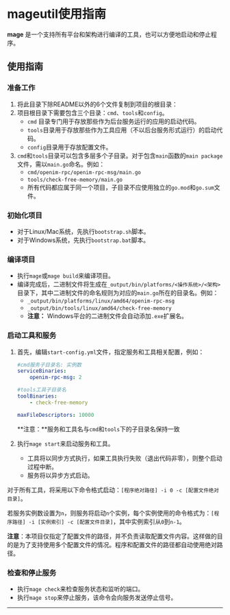 # mageutil使用指南

**mage** 是一个支持所有平台和架构进行编译的工具，也可以方便地启动和停止程序。

## 使用指南

### 准备工作

1. 将此目录下除README以外的6个文件复制到项目的根目录：
2. 项目根目录下需要包含三个目录：`cmd`、`tools`和`config`。
    - `cmd` 目录专门用于存放那些作为后台服务运行的应用的启动代码。
    - `tools`目录用于存放那些作为工具应用（不以后台服务形式运行）的启动代码。
    - `config`目录用于存放配置文件。
3. `cmd`和`tools`目录可以包含多层多个子目录。对于包含`main`函数的`main package`文件，需以`main.go`命名。例如：
    - `cmd/openim-rpc/openim-rpc-msg/main.go`
    - `tools/check-free-memory/main.go`
    - 所有代码都应属于同一个项目，子目录不应使用独立的`go.mod`和`go.sum`文件。

### 初始化项目

- 对于Linux/Mac系统，先执行`bootstrap.sh`脚本。
- 对于Windows系统，先执行`bootstrap.bat`脚本。

### 编译项目

- 执行`mage`或`mage build`来编译项目。
- 编译完成后，二进制文件将生成在`_output/bin/platforms/<操作系统>/<架构>`目录下，其中二进制文件的命名规则为对应的`main.go`所在的目录名。例如：
    - `_output/bin/platforms/linux/amd64/openim-rpc-msg`
    - `_output/bin/tools/linux/amd64/check-free-memory`
    - **注意：** Windows平台的二进制文件会自动添加`.exe`扩展名。

### 启动工具和服务

1. 首先，编辑`start-config.yml`文件，指定服务和工具相关配置，例如：

    ```yaml
    #cmd服务子目录名: 实例数
    serviceBinaries:
        openim-rpc-msg: 2
    
    #tools工具子目录名
    toolBinaries:
        - check-free-memory
    
    maxFileDescriptors: 10000
    ```

    **注意：**服务和工具名与`cmd`和`tools`下的子目录名保持一致

3. 执行`mage start`来启动服务和工具。
    
    - 工具将以同步方式执行，如果工具执行失败（退出代码非零），则整个启动过程中断。
    - 服务将以异步方式启动。

对于所有工具，将采用以下命令格式启动：`[程序绝对路径] -i 0 -c [配置文件绝对目录]`。

若服务实例数设置为`n`，则服务将启动`n`个实例，每个实例使用的命令格式为：`[程序路径] -i [实例索引] -c [配置文件目录]`，其中实例索引从`0`到`n-1`。

**注意**：本项目仅指定了配置文件的路径，并不负责读取配置文件内容。这样做的目的是为了支持使用多个配置文件的情况。程序和配置文件的路径都自动使用绝对路径。

### 检查和停止服务

- 执行`mage check`来检查服务状态和监听的端口。
- 执行`mage stop`来停止服务，该命令会向服务发送停止信号。

---

